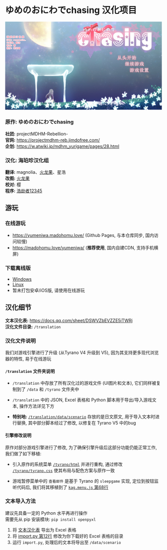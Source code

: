# ゆめのおにわでchasing 汉化项目

[![](screenshot.jpg)](https://madohomu.love/yumeniwa/)

### 原作: ゆめのおにわでchasing

**社团:** projectMDHM-Rebellion-  
**官网:** https://projectmdhm-reb.jimdofree.com/  
**企划:** https://w.atwiki.jp/mdhm_yurigame/pages/28.html


### 汉化: 海珀珍汉化组

**翻译:** magnolia、[火龙果](https://github.com/homullily)、星浩  
**改图:** [火龙果](https://github.com/homullily)  
**校对:** 樱  
**程序:** [浩劫者12345](https://github.com/haojiezhe12345)


## 游玩

### 在线游玩
- https://yumeniwa.madohomu.love/ (Github Pages, 与本仓库同步, 国内访问较慢)
- https://madohomu.love/yumeniwa/ (**推荐使用**, 国内自建CDN, 支持手机横屏)

### 下载离线版
- [Windows](https://github.com/haojiezhe12345/YumeniwaTranslate/releases/latest/download/madohomu_yurigame-win32-ia32.zip)
- [Linux](https://github.com/haojiezhe12345/YumeniwaTranslate/releases/latest/download/madohomu_yurigame-linux-x64.zip)
- 暂未打包安卓/iOS版, 请使用在线游玩


## 汉化细节

**文本汉化表:** https://docs.qq.com/sheet/DSWVZbEVZZE5iTWRj  
**汉化文件目录:** `/translation`


### 汉化文件说明
我们对游戏引擎进行了升级 (从Tyrano V4 升级到 V5), 因为其支持更多现代浏览器的特性, 易于在线游玩

#### `/translation` 文件夹说明

- `/translation` 中存放了所有汉化过的游戏文件 (UI图片和文本), 它们同样被复制到了 `/data` 和 `/tyrano` 文件夹中

- `/translation` 中的 JSON, Excel 表格和 Python 脚本用于导出/导入游戏文本, 操作方法详见下方

- **特别地:** [`/translation/data/scenario`](translation/data/scenario) 存放的是日文原文, 用于导入文本时进行替换, 其中部分脚本经过了修改, 以修复在 Tyrano V5 中的bug


#### 引擎修改说明
原作对部分游戏引擎进行了修改, 为了确保引擎升级后这部分功能仍能正常工作, 我们做了如下移植:

- 引入原作的系统菜单 [`/tyrano/html`](tyrano/html) 并进行重构, 通过修改 [`/tyrano/tyrano.css`](tyrano/tyrano.css) 使其布局与配色方案与原作一致

- 游戏暂停菜单中的 `查看邮件` 是基于 Tyrano 的 `sleepgame` 实现, 定位到按钮监听代码后, 我们将其移植到了 [`kag.menu.js` 第68行](tyrano/plugins/kag/kag.menu.js#L68)


### 文本导入方法
建议先具备一定的 Python 水平再进行操作  
需要先从 pip 安装模块: `pip install openpyxl`

1. 将 [文本汉化表](https://docs.qq.com/sheet/DSWVZbEVZZE5iTWRj) 导出为 Excel 表格
2. 将 [import.py 第12行](translation/import.py#L12) 修改为你下载好的 Excel 表格的目录
3. 运行 `import.py`, 处理后的文本将导出至 `/data/scenario`
